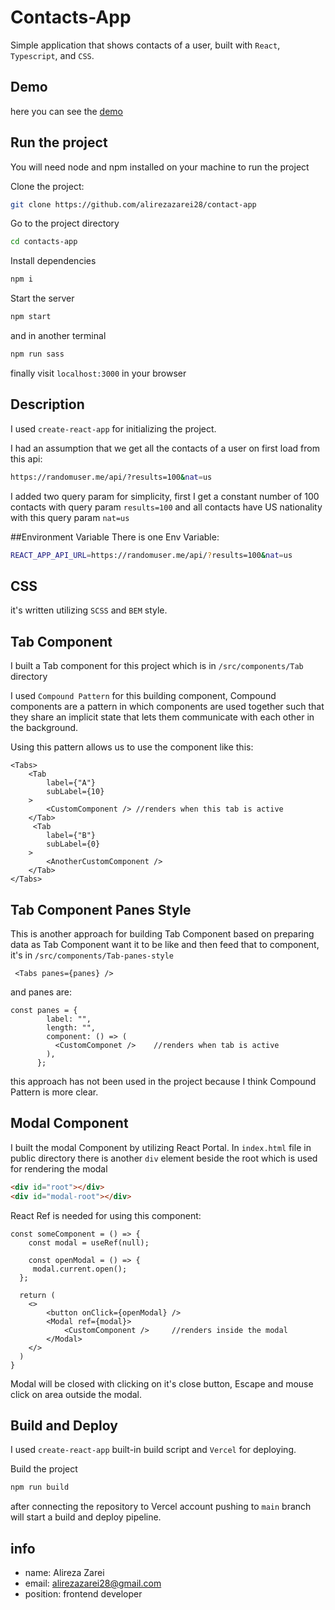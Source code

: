 
# Contacts-App

Simple application that shows contacts of a user,  built with `React`, `Typescript`, and `CSS`.


## Demo

here you can see the [demo](https://contact-app-alirezazarei28.vercel.app/)

## Run the project

You will need node and npm installed on your machine to run the project



Clone the project:

```bash
git clone https://github.com/alirezazarei28/contact-app
```

Go to the project directory

```bash
cd contacts-app
```

Install dependencies

```bash
npm i
```

Start the server

```bash
npm start
```

and in another terminal

```bash
npm run sass
```

finally visit `localhost:3000` in your browser
## Description

I used `create-react-app` for initializing the project.

I had an assumption that we get all the contacts of a user on first load from this api:

```bash
https://randomuser.me/api/?results=100&nat=us
```
I added two query param for simplicity, first I get a constant number of 100 contacts with query param `results=100` and all contacts have US nationality with this query param `nat=us`

##Environment Variable 
There is one Env Variable: 

```bash 
REACT_APP_API_URL=https://randomuser.me/api/?results=100&nat=us
```

## CSS

it's written utilizing `SCSS` and `BEM` style. 
## Tab Component
I built a Tab component for this project which is in `/src/components/Tab` directory 

I used `Compound Pattern` for this building component, Compound components are a pattern in which components are used together such that they share an implicit state that lets them communicate with each other in the background.

Using this pattern allows us to use the component like this: 

```JSX
<Tabs> 
    <Tab    
        label={"A"}  
        subLabel={10}  
    >
        <CustomComponent /> //renders when this tab is active
    </Tab>
     <Tab    
        label={"B"}    
        subLabel={0} 
    >
        <AnotherCustomComponent />
    </Tab>
</Tabs>
```


## Tab Component Panes Style

This is another approach for building Tab Component based on preparing data as Tab Component want it to be like and then feed that to component, it's in `/src/components/Tab-panes-style`

```JSX
 <Tabs panes={panes} />
```

and panes are: 

```JSX
const panes = {
        label: "",
        length: "",
        component: () => (
          <CustomComponet />    //renders when tab is active
        ),
      };
```

this approach has not been used in the project because I think Compound Pattern is more clear.
## Modal Component

I built the modal Component by utilizing React Portal.
In `index.html` file in public directory there is another `div` element beside the root which is used for rendering the modal

```html
<div id="root"></div>
<div id="modal-root"></div>

```

React Ref is needed for using this component:

```JSX
const someComponent = () => {
    const modal = useRef(null);

    const openModal = () => {
     modal.current.open();
  };

  return (
    <>
        <button onClick={openModal} />
        <Modal ref={modal}>
            <CustomComponent />     //renders inside the modal
        </Modal>
    </>
  )
}
```

Modal will be closed with clicking on it's close button, Escape and mouse click on area outside the modal.

## Build and Deploy
I used `create-react-app` built-in build script and `Vercel` for deploying. 

Build the project

```bash
npm run build
```

after connecting the repository to Vercel account pushing to `main` branch will start a build and deploy pipeline.

## info

- name: Alireza Zarei
- email: alirezazarei28@gmail.com
- position: frontend developer
